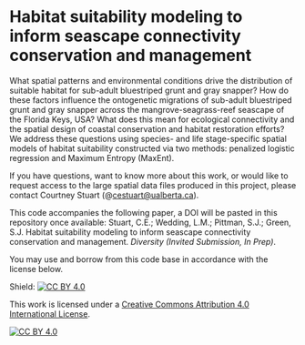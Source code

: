 # Habitat suitability modeling to inform seascape connectivity conservation and management 

What spatial patterns and environmental conditions drive the distribution of suitable habitat for sub-adult bluestriped grunt and gray snapper? How do these factors influence the ontogenetic migrations of sub-adult bluestriped grunt and gray snapper across the mangrove-seagrass-reef seascape of the Florida Keys, USA? What does this mean for ecological connectivity and the spatial design of coastal conservation and habitat restoration efforts? We address these questions using species- and life stage-specific spatial models of habitat suitability constructed via two methods: penalized logistic regression and Maximum Entropy (MaxEnt).

If you have questions, want to know more about this work, or would like to request access to the large spatial data files produced in this project, please contact Courtney Stuart (@cestuart@ualberta.ca).

This code accompanies the following paper, a DOI will be pasted in this repository once available:
Stuart, C.E.; Wedding, L.M.; Pittman, S.J.; Green, S.J. Habitat suitability modeling to inform seascape connectivity conservation and management. *Diversity (Invited Submission, In Prep)*. 

You may use and borrow from this code base in accordance with the license below. 

Shield: [![CC BY 4.0][cc-by-shield]][cc-by]

This work is licensed under a
[Creative Commons Attribution 4.0 International License][cc-by].

[![CC BY 4.0][cc-by-image]][cc-by]

[cc-by]: http://creativecommons.org/licenses/by/4.0/
[cc-by-image]: https://i.creativecommons.org/l/by/4.0/88x31.png
[cc-by-shield]: https://img.shields.io/badge/License-CC%20BY%204.0-lightgrey.svg
